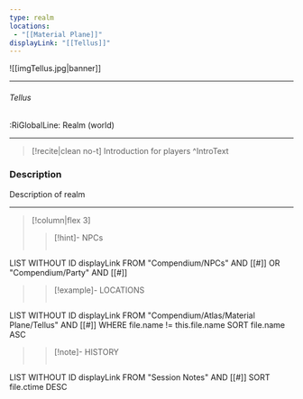 ```yaml
---
type: realm
locations:
 - "[[Material Plane]]"
displayLink: "[[Tellus]]"
---
```


![[imgTellus.jpg|banner]]

---

###### Tellus
<span class="sub2">:RiGlobalLine: Realm (world)</span>

---

> [!recite|clean no-t]
>	Introduction for players
>^IntroText

### Description
Description of realm

---

> [!column|flex 3]
>> [!hint]-  NPCs
>>```dataview
LIST WITHOUT ID displayLink
FROM "Compendium/NPCs" AND [[#]] OR "Compendium/Party" AND [[#]] 
> 
>> [!example]- LOCATIONS
>>```dataview
LIST WITHOUT ID displayLink
FROM "Compendium/Atlas/Material Plane/Tellus" AND [[#]]
WHERE file.name != this.file.name
SORT file.name ASC
>
>> [!note]- HISTORY
>>```dataview
LIST WITHOUT ID displayLink
FROM "Session Notes" AND [[#]]
SORT file.ctime DESC